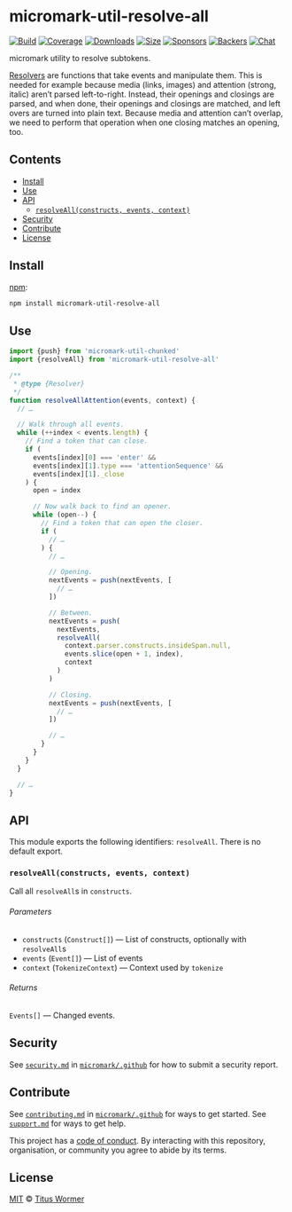 # micromark-util-resolve-all

[![Build][build-badge]][build] [![Coverage][coverage-badge]][coverage]
[![Downloads][downloads-badge]][downloads]
[![Size][bundle-size-badge]][bundle-size]
[![Sponsors][sponsors-badge]][opencollective]
[![Backers][backers-badge]][opencollective] [![Chat][chat-badge]][chat]

micromark utility to resolve subtokens.

[Resolvers][resolver] are functions that take events and manipulate them. This
is needed for example because media (links, images) and attention (strong,
italic) aren’t parsed left-to-right. Instead, their openings and closings are
parsed, and when done, their openings and closings are matched, and left overs
are turned into plain text. Because media and attention can’t overlap, we need
to perform that operation when one closing matches an opening, too.

## Contents

- [Install](#install)
- [Use](#use)
- [API](#api)
  - [`resolveAll(constructs, events, context)`](#resolveallconstructs-events-context)
- [Security](#security)
- [Contribute](#contribute)
- [License](#license)

## Install

[npm][npm]:

```sh
npm install micromark-util-resolve-all
```

## Use

```js
import {push} from 'micromark-util-chunked'
import {resolveAll} from 'micromark-util-resolve-all'

/**
 * @type {Resolver}
 */
function resolveAllAttention(events, context) {
  // …

  // Walk through all events.
  while (++index < events.length) {
    // Find a token that can close.
    if (
      events[index][0] === 'enter' &&
      events[index][1].type === 'attentionSequence' &&
      events[index][1]._close
    ) {
      open = index

      // Now walk back to find an opener.
      while (open--) {
        // Find a token that can open the closer.
        if (
          // …
        ) {
          // …

          // Opening.
          nextEvents = push(nextEvents, [
            // …
          ])

          // Between.
          nextEvents = push(
            nextEvents,
            resolveAll(
              context.parser.constructs.insideSpan.null,
              events.slice(open + 1, index),
              context
            )
          )

          // Closing.
          nextEvents = push(nextEvents, [
            // …
          ])

          // …
        }
      }
    }
  }

  // …
}
```

## API

This module exports the following identifiers: `resolveAll`. There is no default
export.

### `resolveAll(constructs, events, context)`

Call all `resolveAll`s in `constructs`.

###### Parameters

- `constructs` (`Construct[]`) — List of constructs, optionally with
  `resolveAll`s
- `events` (`Event[]`) — List of events
- `context` (`TokenizeContext`) — Context used by `tokenize`

###### Returns

`Events[]` — Changed events.

## Security

See [`security.md`][securitymd] in [`micromark/.github`][health] for how to
submit a security report.

## Contribute

See [`contributing.md`][contributing] in [`micromark/.github`][health] for ways
to get started. See [`support.md`][support] for ways to get help.

This project has a [code of conduct][coc]. By interacting with this repository,
organisation, or community you agree to abide by its terms.

## License

[MIT][license] © [Titus Wormer][author]

<!-- Definitions -->

[build-badge]: https://github.com/micromark/micromark/workflows/main/badge.svg
[build]: https://github.com/micromark/micromark/actions
[coverage-badge]: https://img.shields.io/codecov/c/github/micromark/micromark.svg
[coverage]: https://codecov.io/github/micromark/micromark
[downloads-badge]: https://img.shields.io/npm/dm/micromark-util-resolve-all.svg
[downloads]: https://www.npmjs.com/package/micromark-util-resolve-all
[bundle-size-badge]: https://img.shields.io/bundlephobia/minzip/micromark-util-resolve-all.svg
[bundle-size]: https://bundlephobia.com/result?p=micromark-util-resolve-all
[sponsors-badge]: https://opencollective.com/unified/sponsors/badge.svg
[backers-badge]: https://opencollective.com/unified/backers/badge.svg
[opencollective]: https://opencollective.com/unified
[npm]: https://docs.npmjs.com/cli/install
[chat-badge]: https://img.shields.io/badge/chat-discussions-success.svg
[chat]: https://github.com/micromark/micromark/discussions
[license]: https://github.com/micromark/micromark/blob/main/license
[author]: https://wooorm.com
[health]: https://github.com/micromark/.github
[securitymd]: https://github.com/micromark/.github/blob/HEAD/security.md
[contributing]: https://github.com/micromark/.github/blob/HEAD/contributing.md
[support]: https://github.com/micromark/.github/blob/HEAD/support.md
[coc]: https://github.com/micromark/.github/blob/HEAD/code-of-conduct.md
[resolver]: https://github.com/micromark/micromark/blob/a571c09/packages/micromark-util-types/index.js#L219
